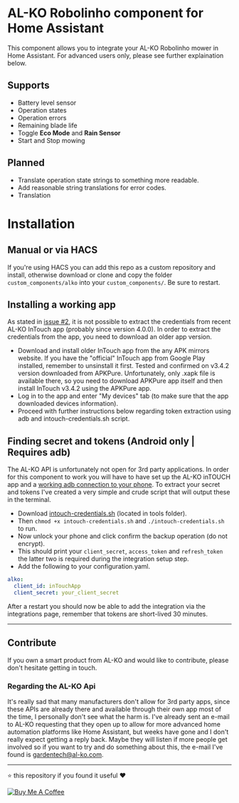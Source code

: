 # AL-KO Robolinho component for Home Assistant
This component allows you to integrate your AL-KO Robolinho mower in Home Assistant.
For advanced users only, please see further explaination below.

## Supports
- Battery level sensor
- Operation states
- Operation errors
- Remaining blade life
- Toggle **Eco Mode** and **Rain Sensor**
- Start and Stop mowing

## Planned
- Translate operation state strings to something more readable.
- Add reasonable string translations for error codes.
- Translation

# Installation

## Manual or via HACS
If you're using HACS you can add this repo as a custom repository and install, otherwise download or clone and copy the folder `custom_components/alko` into your `custom_components/`. Be sure to restart.

## Installing a working app
As stated in [issue #2](https://github.com/jonkristian/alko/issues/2), it is not possible to extract the credentials from recent AL-KO InTouch app (probably since version 4.0.0). In order to extract the credentials from the app, you need to download an older app version.

- Download and install older InTouch app from the any APK mirrors website. If you have the "official" InTouch app from Google Play installed, remember to unsinstall it first. Tested and confirmed on v3.4.2 version downloaded from APKPure. Unfortunately, only .xapk file is available there, so you need to download APKPure app itself and then install InTouch v3.4.2 using the APKPure app.
- Log in to the app and enter "My devices" tab (to make sure that the app downloaded devices information).
- Proceed with further instructions below regarding token extraction using adb and intouch-credentials.sh script.

## Finding secret and tokens (Android only | Requires adb)
The AL-KO API is unfortunately not open for 3rd party applications. In order for this component to work you will have to have set up the AL-KO inTOUCH app and a [working adb connection to your phone](https://developer.android.com/studio/command-line/adb). To extract your secret and tokens I've created a very simple and crude script that will output these in the terminal.
- Download [intouch-credentials.sh](https://raw.githubusercontent.com/jonkristian/alko/master/tools/intouch-credentials.sh) (located in tools folder).
- Then `chmod +x intouch-credentials.sh` and `./intouch-credentials.sh` to run.
- Now unlock your phone and click confirm the backup operation (do not encrypt).
- This should print your `client_secret`, `access_token` and `refresh_token` the latter two is required during the integration setup step.
- Add the following to your configuration.yaml.

```yaml
alko:
  client_id: inTouchApp
  client_secret: your_client_secret
```
After a restart you should now be able to add the integration via the integrations page, remember that tokens are short-lived 30 minutes.
***
## Contribute
If you own a smart product from AL-KO and would like to contribute, please don't hesitate getting in touch.

### Regarding the AL-KO Api
It's really sad that many manufacturers don't allow for 3rd party apps, since these APIs are already there and available through their own app most of the time, I personally don't see what the harm is. I've already sent an e-mail to AL-KO requesting that they open up to allow for more advanced home automation platforms like Home Assistant, but weeks have gone and I don't really expect getting a reply back. Maybe they will listen if more people get involved so if you want to try and do something about this, the e-mail I've found is gardentech@al-ko.com.
***
⭐️ this repository if you found it useful ❤️

<a href="https://www.buymeacoffee.com/jonkristian" target="_blank"><img src="https://bmc-cdn.nyc3.digitaloceanspaces.com/BMC-button-images/custom_images/white_img.png" alt="Buy Me A Coffee" style="height: auto !important;width: auto !important;" ></a>
